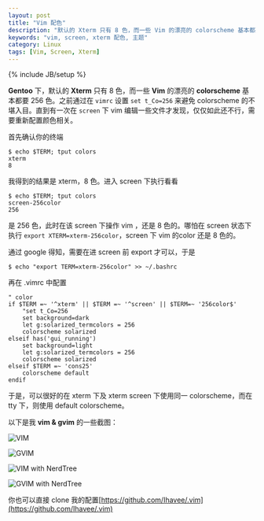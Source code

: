 ```yaml
---
layout: post
title: "Vim 配色"
description: "默认的 Xterm 只有 8 色，而一些 Vim 的漂亮的 colorscheme 基本都要 256 色"
keywords: "vim, screen, xterm 配色, 主题"
category: Linux
tags: [Vim, Screen, Xterm]
---
```

{% include JB/setup %}

**Gentoo** 下，默认的 **Xterm** 只有 8 色，而一些 **Vim** 的漂亮的 **colorscheme** 基本都要 256 色。之前通过在 `vimrc` 设置 `set t_Co=256` 来避免 colorscheme 的不堪入目。直到有一次在 `screen` 下 vim 编辑一些文件才发现，仅仅如此还不行，需要重新配置颜色相关。

首先确认你的终端

    $ echo $TERM; tput colors
    xterm
    8

<!-- more -->
我得到的结果是 xterm，8 色。进入 screen 下执行看看

    $ echo $TERM; tput colors
    screen-256color
    256

是 256 色，此时在该 screen 下操作 vim ，还是 8 色的。哪怕在 screen 状态下执行 `export XTERM=xterm-256color`，screen 下 vim 的color 还是 8 色的。

通过 google 得知，需要在进 screen 前 export 才可以，于是

    $ echo "export TERM=xterm-256color" >> ~/.bashrc

再在 .vimrc 中配置

```vim
" color
if $TERM =~ '^xterm' || $TERM =~ '^screen' || $TERM=~ '256color$'
    "set t_Co=256
    set background=dark
    let g:solarized_termcolors = 256
    colorscheme solarized
elseif has('gui_running')
    set background=light
    let g:solarized_termcolors = 256
    colorscheme solarized
elseif $TERM =~ 'cons25'
    colorscheme default
endif
```

于是，可以很好的在 xterm 下及 xterm screen 下使用同一 colorscheme，而在 tty 下，则使用 default colorscheme。

以下是我 **vim & gvim** 的一些截图：

![VIM](/assets/images/2013/10/vim.png "VIM")

![GVIM](/assets/images/2013/10/gvim.png "GVIM")

![VIM with NerdTree](/assets/images/2013/10/vim-nerdtree.png "VIM with NerdTree")

![GVIM with NerdTree](/assets/images/2013/10/gvim-nerdtree.png "GVIM with NerdTree")

你也可以直接 clone 我的配置[https://github.com/Ihavee/.vim](https://github.com/Ihavee/.vim)

